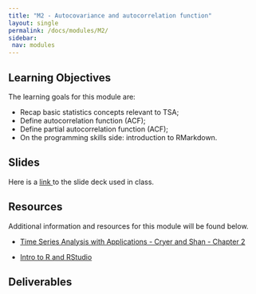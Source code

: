 ```yaml
---
title: "M2 - Autocovariance and autocorrelation function"
layout: single
permalink: /docs/modules/M2/
sidebar:
 nav: modules
---
```


## Learning Objectives

The learning goals for this module are:

* Recap basic statistics concepts relevant to TSA; <br>
* Define autocorrelation function (ACF); <br>
* Define partial autocorrelation function (ACF); <br>
* On the programming skills side: introduction to RMarkdown.

## Slides

Here is a <a href="/docs/modules/PPTS/TSA_M2_ACF.pdf" > link </a> to the slide deck used in class.



## Resources

Additional information and resources for this module will be found below. <br>

* <a href="/docs/modules/readings/M2-TSA-cryer-ch2.pdf" > Time Series Analysis with Applications - Cryer and Shan - Chapter 2 </a>

* <a href="/docs/modules/readings/M2_IntroR-RStudio.pdf" > Intro to R and RStudio </a>




## Deliverables


